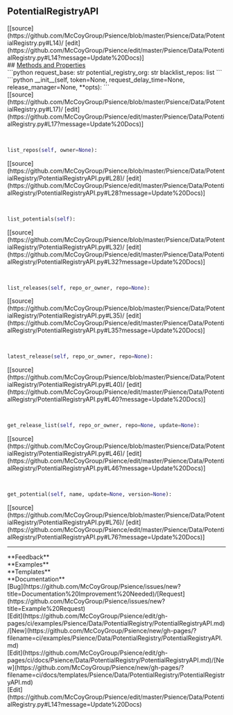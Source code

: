 ## <a id="Psience.Data.PotentialRegistry.PotentialRegistryAPI">PotentialRegistryAPI</a> 

<div class="docs-source-link" markdown="1">
[[source](https://github.com/McCoyGroup/Psience/blob/master/Psience/Data/PotentialRegistry.py#L14)/
[edit](https://github.com/McCoyGroup/Psience/edit/master/Psience/Data/PotentialRegistry.py#L14?message=Update%20Docs)]
</div>









<div class="collapsible-section">
 <div class="collapsible-section collapsible-section-header" markdown="1">
## <a class="collapse-link" data-toggle="collapse" href="#methods" markdown="1"> Methods and Properties</a> <a class="float-right" data-toggle="collapse" href="#methods"><i class="fa fa-chevron-down"></i></a>
 </div>
 <div class="collapsible-section collapsible-section-body collapse show" id="methods" markdown="1">
 ```python
request_base: str
potential_registry_org: str
blacklist_repos: list
```
<a id="Psience.Data.PotentialRegistry.PotentialRegistryAPI.__init__" class="docs-object-method">&nbsp;</a> 
```python
__init__(self, token=None, request_delay_time=None, release_manager=None, **opts): 
```
<div class="docs-source-link" markdown="1">
[[source](https://github.com/McCoyGroup/Psience/blob/master/Psience/Data/PotentialRegistry.py#L17)/
[edit](https://github.com/McCoyGroup/Psience/edit/master/Psience/Data/PotentialRegistry.py#L17?message=Update%20Docs)]
</div>


<a id="Psience.Data.PotentialRegistry.PotentialRegistryAPI.list_repos" class="docs-object-method">&nbsp;</a> 
```python
list_repos(self, owner=None): 
```
<div class="docs-source-link" markdown="1">
[[source](https://github.com/McCoyGroup/Psience/blob/master/Psience/Data/PotentialRegistry/PotentialRegistryAPI.py#L28)/
[edit](https://github.com/McCoyGroup/Psience/edit/master/Psience/Data/PotentialRegistry/PotentialRegistryAPI.py#L28?message=Update%20Docs)]
</div>


<a id="Psience.Data.PotentialRegistry.PotentialRegistryAPI.list_potentials" class="docs-object-method">&nbsp;</a> 
```python
list_potentials(self): 
```
<div class="docs-source-link" markdown="1">
[[source](https://github.com/McCoyGroup/Psience/blob/master/Psience/Data/PotentialRegistry/PotentialRegistryAPI.py#L32)/
[edit](https://github.com/McCoyGroup/Psience/edit/master/Psience/Data/PotentialRegistry/PotentialRegistryAPI.py#L32?message=Update%20Docs)]
</div>


<a id="Psience.Data.PotentialRegistry.PotentialRegistryAPI.list_releases" class="docs-object-method">&nbsp;</a> 
```python
list_releases(self, repo_or_owner, repo=None): 
```
<div class="docs-source-link" markdown="1">
[[source](https://github.com/McCoyGroup/Psience/blob/master/Psience/Data/PotentialRegistry/PotentialRegistryAPI.py#L35)/
[edit](https://github.com/McCoyGroup/Psience/edit/master/Psience/Data/PotentialRegistry/PotentialRegistryAPI.py#L35?message=Update%20Docs)]
</div>


<a id="Psience.Data.PotentialRegistry.PotentialRegistryAPI.latest_release" class="docs-object-method">&nbsp;</a> 
```python
latest_release(self, repo_or_owner, repo=None): 
```
<div class="docs-source-link" markdown="1">
[[source](https://github.com/McCoyGroup/Psience/blob/master/Psience/Data/PotentialRegistry/PotentialRegistryAPI.py#L40)/
[edit](https://github.com/McCoyGroup/Psience/edit/master/Psience/Data/PotentialRegistry/PotentialRegistryAPI.py#L40?message=Update%20Docs)]
</div>


<a id="Psience.Data.PotentialRegistry.PotentialRegistryAPI.get_release_list" class="docs-object-method">&nbsp;</a> 
```python
get_release_list(self, repo_or_owner, repo=None, update=None): 
```
<div class="docs-source-link" markdown="1">
[[source](https://github.com/McCoyGroup/Psience/blob/master/Psience/Data/PotentialRegistry/PotentialRegistryAPI.py#L46)/
[edit](https://github.com/McCoyGroup/Psience/edit/master/Psience/Data/PotentialRegistry/PotentialRegistryAPI.py#L46?message=Update%20Docs)]
</div>


<a id="Psience.Data.PotentialRegistry.PotentialRegistryAPI.get_potential" class="docs-object-method">&nbsp;</a> 
```python
get_potential(self, name, update=None, version=None): 
```
<div class="docs-source-link" markdown="1">
[[source](https://github.com/McCoyGroup/Psience/blob/master/Psience/Data/PotentialRegistry/PotentialRegistryAPI.py#L76)/
[edit](https://github.com/McCoyGroup/Psience/edit/master/Psience/Data/PotentialRegistry/PotentialRegistryAPI.py#L76?message=Update%20Docs)]
</div>
 </div>
</div>












---


<div markdown="1" class="text-secondary">
<div class="container">
  <div class="row">
   <div class="col" markdown="1">
**Feedback**   
</div>
   <div class="col" markdown="1">
**Examples**   
</div>
   <div class="col" markdown="1">
**Templates**   
</div>
   <div class="col" markdown="1">
**Documentation**   
</div>
   <div class="col" markdown="1">
   
</div>
   <div class="col" markdown="1">
   
</div>
   <div class="col" markdown="1">
   
</div>
</div>
  <div class="row">
   <div class="col" markdown="1">
[Bug](https://github.com/McCoyGroup/Psience/issues/new?title=Documentation%20Improvement%20Needed)/[Request](https://github.com/McCoyGroup/Psience/issues/new?title=Example%20Request)   
</div>
   <div class="col" markdown="1">
[Edit](https://github.com/McCoyGroup/Psience/edit/gh-pages/ci/examples/Psience/Data/PotentialRegistry/PotentialRegistryAPI.md)/[New](https://github.com/McCoyGroup/Psience/new/gh-pages/?filename=ci/examples/Psience/Data/PotentialRegistry/PotentialRegistryAPI.md)   
</div>
   <div class="col" markdown="1">
[Edit](https://github.com/McCoyGroup/Psience/edit/gh-pages/ci/docs/Psience/Data/PotentialRegistry/PotentialRegistryAPI.md)/[New](https://github.com/McCoyGroup/Psience/new/gh-pages/?filename=ci/docs/templates/Psience/Data/PotentialRegistry/PotentialRegistryAPI.md)   
</div>
   <div class="col" markdown="1">
[Edit](https://github.com/McCoyGroup/Psience/edit/master/Psience/Data/PotentialRegistry.py#L14?message=Update%20Docs)   
</div>
   <div class="col" markdown="1">
   
</div>
   <div class="col" markdown="1">
   
</div>
   <div class="col" markdown="1">
   
</div>
</div>
</div>
</div>